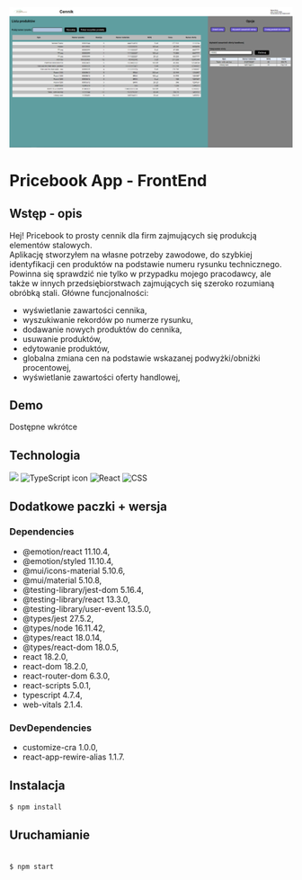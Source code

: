<div position="center">
<img src="./public/pricebook_readme.png">
</div>

# Pricebook App - FrontEnd

## Wstęp - opis


Hej! Pricebook to prosty cennik dla firm zajmujących się produkcją elementów stalowych.<br> Aplikację stworzyłem na własne potrzeby zawodowe, do szybkiej identyfikacji cen produktów na podstawie numeru rysunku technicznego.
<br>Powinna się sprawdzić nie tylko w przypadku mojego pracodawcy, ale także w innych przedsiębiorstwach zajmujących się szeroko rozumianą obróbką stali.
Główne funcjonalności:
- wyświetlanie zawartości cennika,
- wyszukiwanie rekordów po numerze rysunku,
- dodawanie nowych produktów do cennika,
- usuwanie produktów,
- edytowanie produktów,
- globalna zmiana cen na podstawie wskazanej podwyżki/obniżki procentowej,
- wyświetlanie zawartości oferty handlowej,


## Demo

Dostępne wkrótce

[comment]: <> ([![IMAGE ALT TEXT HERE]&#40;https://raw.githubusercontent.com/RadekJ87/OfferGenerator/main/public/assets/images/readme_img.PNG&#41;]&#40;https://youtu.be/yL0xIbkTV5w&#41;)

## Technologia

<div display="flex" flex-direction="row" align-items="center">
 <img src="https://camo.githubusercontent.com/c586f29f98242c3b31d1aab8109f8461c27bf870673111ea9f2f538446050961/68747470733a2f2f7777772e6c6967687467616c6c6572796a732e636f6d2f696d616765732f6c6f676f732f6a6176617363726970742e737667" width="35" data-canonical-src="https://www.lightgalleryjs.com/images/logos/javascript.svg" style="max-width: 100%;">
<img src="https://static.npmjs.com/255a118f56f5346b97e56325a1217a16.svg" width="35px" title="TypeScript icon" alt="TypeScript icon">
<img width="35px" src="https://user-images.githubusercontent.com/25181517/183897015-94a058a6-b86e-4e42-a37f-bf92061753e5.png" alt="React" title="React" style="max-width: 100%;">
<img width="35px" src="https://user-images.githubusercontent.com/25181517/183898674-75a4a1b1-f960-4ea9-abcb-637170a00a75.png" alt="CSS" title="CSS" style="max-width: 100%;">
</div>


## Dodatkowe paczki + wersja
  ### Dependencies
- @emotion/react 11.10.4,
- @emotion/styled 11.10.4,
- @mui/icons-material 5.10.6,
- @mui/material 5.10.8,
- @testing-library/jest-dom 5.16.4,
- @testing-library/react 13.3.0,
- @testing-library/user-event 13.5.0,
- @types/jest 27.5.2,
- @types/node 16.11.42,
- @types/react 18.0.14,
- @types/react-dom 18.0.5,
- react 18.2.0,
- react-dom 18.2.0,
- react-router-dom 6.3.0,
- react-scripts 5.0.1,
- typescript 4.7.4,
- web-vitals 2.1.4.


### DevDependencies
- customize-cra 1.0.0,
- react-app-rewire-alias 1.1.7.



## Instalacja

```bash
$ npm install
```


## Uruchamianie


```bash

$ npm start

```
